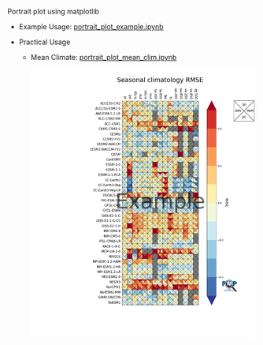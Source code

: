 Portrait plot using matplotlib

- Example Usage: [portrait_plot_example.ipynb](./portrait_plot_example.ipynb)
- Practical Usage

  - Mean Climate: [portrait_plot_mean_clim.ipynb](./portrait_plot_mean_clim.ipynb)

    ![plot](./mean_clim_portrait_plot_4seasons_example.png)
